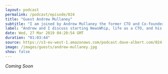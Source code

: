 ```yaml
---
layout: podcast
permalink: /podcast/episode/024
title: "Guest Andrew Mullaney"
subtitle: "I am joined by Andrew Mullaney the former CTO and Co-founder of NewsWhip"
label: "Andrew and I discuss starting NewsWhip, life as a CTO, and his new venture.  https://www.linkedin.com/in/andrew-mullaney-669724a/ | https://twitter.com/andrewmull "
date: Wed, 27 Mar 2019 04:20:54 GMT
duration: "01:03:44"
source: https://s3-eu-west-1.amazonaws.com/podcast.dave-albert.com/024-andrew-mullaney.mp3
image: /images/guests/andrew-mullaney.jpg
show: false
---
```


<i>Coming Soon</i>
